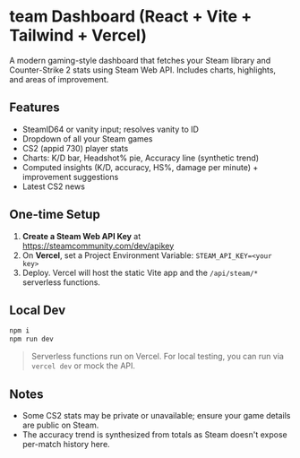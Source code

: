 # team Dashboard (React + Vite + Tailwind + Vercel)

A modern gaming-style dashboard that fetches your Steam library and Counter-Strike 2 stats using Steam Web API.
Includes charts, highlights, and areas of improvement.

## Features
- SteamID64 or vanity input; resolves vanity to ID
- Dropdown of all your Steam games
- CS2 (appid 730) player stats
- Charts: K/D bar, Headshot% pie, Accuracy line (synthetic trend)
- Computed insights (K/D, accuracy, HS%, damage per minute) + improvement suggestions
- Latest CS2 news

## One-time Setup
1. **Create a Steam Web API Key** at https://steamcommunity.com/dev/apikey
2. On **Vercel**, set a Project Environment Variable: `STEAM_API_KEY=<your key>`
3. Deploy. Vercel will host the static Vite app and the `/api/steam/*` serverless functions.

## Local Dev
```bash
npm i
npm run dev
```

> Serverless functions run on Vercel. For local testing, you can run via `vercel dev` or mock the API.

## Notes
- Some CS2 stats may be private or unavailable; ensure your game details are public on Steam.
- The accuracy trend is synthesized from totals as Steam doesn't expose per-match history here.
